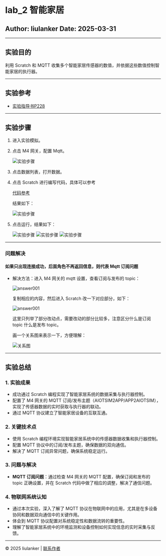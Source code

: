 # lab_2 智能家居

## Author: liulanker   Date: 2025-03-31

---

## 实验目的

利用 Scratch 和 MQTT 收集多个智能家居传感器的数值，并依据这些数值控制智能家居的执行器。

---

## 实验参考

- [实验指导书P228](../../实验资料/物联网综合实验---华清远见/02-使用手册/物联网虚拟仿真实验-Scratch部分231220.pdf)

---

## 实验步骤

1. 进入实验模拟。
2. 点击 M4 网关，配置 Mqtt。

   ![实验步骤](./src/001.png)

3. 点击数据列表，打开数据。
4. 点击 Scratch 进行编写代码，具体可以参考

   [代码参考](../../实验资料/物联网综合实验---华清远见/01-程序源码/预设实验Scartch/2.智能家居.ob)

   结果如下：

   ![实验步骤](./src/002.png)

5. 点击运行，结果如下：

   ![实验步骤](./src/003.png)
   ![实验步骤](./src/004.png)
   ![实验步骤](./src/005.png)

---

### 问题解决

#### **如果只出现连接成功，后面角色不再返回信息，则代表 Mqtt 订阅问题**

- 解决方法：进入 M4 网关的 mqtt 设置，查看订阅与发布的 topic：

  ![answer001](./src/006.png)

  复制相应的内容，然后进入 Scratch 改一下对应部分，如下：

  ![answer001](./src/007.png)

  这里只列举了部分改动点，需要改动的部分比较多，注意区分什么是订阅 topic 什么是发布 topic。

  画一个关系图来表示一下，方便理解：

  ![关系图](./src/008.png)

---

## 实验总结

### 1. 实验成果

- 成功通过 Scratch 编程实现了智能家居系统的数据采集与执行器控制。
- 配置了 M4 网关的 MQTT 订阅/发布主题（AIOTSIM2APP/APP2AIOTSIM），实现了传感器数据的实时获取与执行器的联动。
- 通过 MQTT 协议建立了智能家居设备的互联互通。

### 2. 关键技术点

- 使用 Scratch 编程环境实现智能家居系统中的传感器数据收集和执行器控制。
- 配置 MQTT 协议中的订阅/发布主题，确保数据的双向通信。
- 解决了 MQTT 订阅异常问题，确保系统稳定运行。

### 3. 问题与解决

- **MQTT 订阅问题**：通过检查 M4 网关的 MQTT 配置，确保订阅和发布的 topic 正确设置，并在 Scratch 代码中做了相应的调整，解决了通信问题。

### 4. 物联网系统认知

- 通过本次实验，深入了解了 MQTT 协议在物联网中的应用，尤其是在多设备协同和数据双向通信中的关键作用。
- 体会到 MQTT 协议配置对系统稳定性和数据流转的重要性。
- 理解了智能家居系统中的环境监测和设备控制如何实现信息的实时采集与反馈。

---

© 2025 liulanker | [联系作者](liulanker@gmail.com)